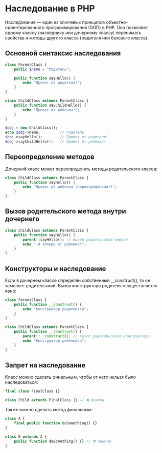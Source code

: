 # Наследование в PHP
Наследование — один из ключевых принципов объектно-ориентированного программирования (ООП) в PHP. Оно позволяет одному классу (наследнику или дочернему классу) перенимать свойства и методы другого класса (родителя или базового класса).

## Основной синтаксис наследования
```php
class ParentClass {
    public $name = "Родитель";

    public function sayHello() {
        echo "Привет от родителя!";
    }
}

class ChildClass extends ParentClass {
    public function sayChildHello() {
        echo "Привет от ребенка!";
    }
}
```

```php
$obj = new ChildClass();
echo $obj->name;         // Родитель
$obj->sayHello();        // Привет от родителя!
$obj->sayChildHello();   // Привет от ребенка!
```

## Переопределение методов
Дочерний класс может переопределить методы родительского класса:
```php
class ChildClass extends ParentClass {
    public function sayHello() {
        echo "Привет от ребенка (переопределено)!";
    }
}
```

## Вызов родительского метода внутри дочернего
```php
class ChildClass extends ParentClass {
    public function sayHello() {
        parent::sayHello(); // вызов родительской версии
        echo " А теперь от ребенка!";
    }
}
```

## Конструкторы и наследование
Если в дочернем классе определён собственный __construct(), то он заменяет родительский. Вызов конструктора родителя осуществляется явно:
```php
class ParentClass {
    public function __construct() {
        echo "Конструктор родителя\n";
    }
}

class ChildClass extends ParentClass {
    public function __construct() {
        parent::__construct(); // вызов родительского конструктора
        echo "Конструктор ребенка\n";
    }
}
```

## Запрет на наследование
Класс можно сделать финальным, чтобы от него нельзя было наследоваться:
```php
final class FinalClass {}

class Child extends FinalClass {} // ❌ Ошибка
```

Также можно сделать метод финальным:
```php
class A {
    final public function doSomething() {}
}

class B extends A {
    public function doSomething() {} // ❌ Ошибка
}
```

